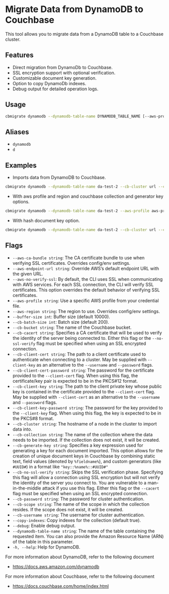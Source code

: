
# Migrate Data from DynamoDB to Couchbase

This tool allows you to migrate data from a DynamoDB table to a Couchbase cluster.

## Features

- Direct migration from DynamoDb to Couchbase.
- SSL encryption support with optional verification.
- Customizable document key generation.
- Option to copy DynamoDb indexes.
- Debug output for detailed operation logs.

## Usage

```sh
cbmigrate dynamodb --dynamodb-table-name DYNAMODB_TABLE_NAME [--aws-profile AWS_PROFILE] [--aws-region AWS_REGION] [--aws-endpoint-url AWS_ENDPOINT_URL] [--aws-no-verify-ssl] [--aws-ca-bundle AWS_CA_BUNDLE] --cb-cluster CB_CLUSTER (--cb-username CB_USERNAME --cb-password CB_PASSWORD | --cb-client-cert CB_CLIENT_CERT [--cb-client-cert-password CB_CLIENT_CERT_PASSWORD] [--cb-client-key CB_CLIENT_KEY] [--cb-client-key-password CB_CLIENT_KEY_PASSWORD]) [--cb-cacert CB_CACERT] [--cb-no-ssl-verify CB_NO_SSL_VERIFY] [--cb-bucket CB_BUCKET] [--cb-scope CB_SCOPE] [--cb-collection CB_COLLECTION] [--cb-batch-size CB_BATCH_SIZE] [--debug] [--cb-generate-key CB_GENERATE_KEY] [--copy-indexes] [--buffer-size BUFFER_SIZE] [--help HELP]
```

## Aliases

- `dynamodb`
- `d`

## Examples

- Imports data from DynamoDB to Couchbase.
```sh
cbmigrate dynamodb --dynamodb-table-name da-test-2 --cb-cluster url --cb-username username --cb-password password --cb-bucket bucket-name --cb-scope scope-name
```

- With aws profile and region and couchbase collection and generator key options.
```sh
cbmigrate dynamodb --dynamodb-table-name da-test-2 --aws-profile aws-profile --aws-region aws-region --cb-cluster url --cb-username username --cb-password password --cb-bucket bucket-name --cb-scope scope-name --cb-collection collection-name  --cb-generate-key key::#UUID#
```

- With hash document key option.
```sh
cbmigrate dynamodb --dynamodb-table-name da-test-2 --cb-cluster url --cb-username username --cb-password password --cb-bucket bucket-name --cb-scope scope-name --cb-collection collection-name --cb-generate-key key::%firstname%::%lastname% --hash-document-key sha256
```

## Flags

- `--aws-ca-bundle string`: The CA certificate bundle to use when verifying SSL certificates. Overrides config/env settings.
- `--aws-endpoint-url string`: Override AWS’s default endpoint URL with the given URL.
- `--aws-no-verify-ssl`: By default, the CLI uses SSL when communicating with AWS services. For each SSL connection, the CLI will verify SSL certificates. This option overrides the default behavior of verifying SSL certificates.
- `--aws-profile string`: Use a specific AWS profile from your credential file.
- `--aws-region string`: The region to use. Overrides config/env settings.
- `--buffer-size int`: Buffer size (default 10000).
- `--cb-batch-size int`: Batch size (default 200).
- `--cb-bucket string`: The name of the Couchbase bucket.
- `--cb-cacert string`: Specifies a CA certificate that will be used to verify the identity of the server being connected to. Either this flag or the `--no-ssl-verify` flag must be specified when using an SSL encrypted connection.
- `--cb-client-cert string`: The path to a client certificate used to authenticate when connecting to a cluster. May be supplied with `--client-key` as an alternative to the `--username` and `--password` flags.
- `--cb-client-cert-password string`: The password for the certificate provided to the `--client-cert` flag. When using this flag, the certificate/key pair is expected to be in the PKCS#12 format.
- `--cb-client-key string`: The path to the client private key whose public key is contained in the certificate provided to the `--client-cert` flag. May be supplied with `--client-cert` as an alternative to the `--username` and `--password` flags.
- `--cb-client-key-password string`: The password for the key provided to the `--client-key` flag. When using this flag, the key is expected to be in the PKCS#8 format.
- `--cb-cluster string`: The hostname of a node in the cluster to import data into.
- `--cb-collection string`: The name of the collection where the data needs to be imported. If the collection does not exist, it will be created.
- `--cb-generate-key string`: Specifies a key expression used for generating a key for each document imported. This option allows for the creation of unique document keys in Couchbase by combining static text, field values (denoted by `%fieldname%`), and custom generators (like `#UUID#`) in a format like `"key::%name%::#UUID#"`
- `--cb-no-ssl-verify string`: Skips the SSL verification phase. Specifying this flag will allow a connection using SSL encryption but will not verify the identity of the server you connect to. You are vulnerable to a man-in-the-middle attack if you use this flag. Either this flag or the `--cacert` flag must be specified when using an SSL encrypted connection.
- `--cb-password string`: The password for cluster authentication.
- `--cb-scope string`: The name of the scope in which the collection resides. If the scope does not exist, it will be created.
- `--cb-username string`: The username for cluster authentication.
- `--copy-indexes`: Copy indexes for the collection (default true).
- `--debug`: Enable debug output.
- `--dynamodb-table-name string`: The name of the table containing the requested item. You can also provide the Amazon Resource Name (ARN) of the table in this parameter.
- `-h, --help`: Help for DynamoDB.


For more information about DynamoDB, refer to the following document
- https://docs.aws.amazon.com/dynamodb

For more information about Couchbase, refer to the following document
- https://docs.couchbase.com/home/index.html
